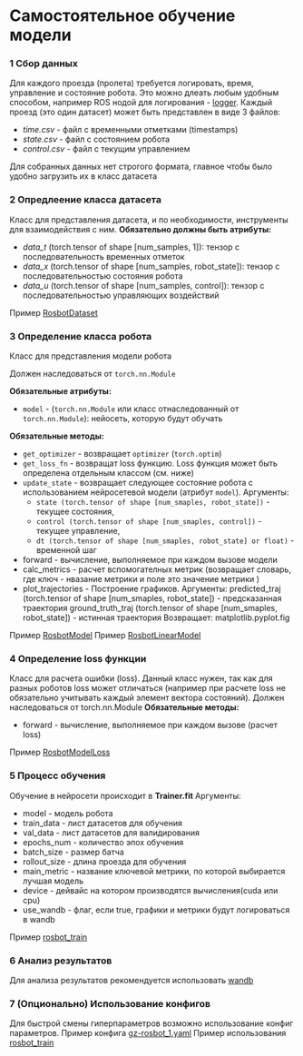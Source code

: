 # Самостоятельное обучение модели
### 1 Сбор данных
Для каждого проезда (пролета) требуется логировать, время, управление и состояние робота. Это можно длеать любым удобным способом, например ROS нодой для логирования - [logger](https://github.com/urock/rosbot/tree/develop/logger). Каждый проезд (это один датасет) может быть представлен в виде 3 файлов:  
* *time.csv* - файл с временными отметками (timestamps)
* *state.csv* - файл с состоянием робота 
* *control.csv* - файл с текущим управлением
  
Для собранных данных нет строгого формата, главное чтобы было удобно загрузить их в класс датасета
### 2 Опредлеение класса датасета
Класс для представления датасета, и по необходимости, инструменты для взаимодействия с ним.
**Обязательно должны быть атрибуты:**
* *data_t* (torch.tensor of shape [num_samples, 1]): тензор с последовательность временных отметок
* *data_x* (torch.tensor of shape [num_samples, robot_state]): тензор с последовательностью состояния робота
* *data_u* (torch.tensor of shape [num_samples, control]): тензор с последовательностью управляющих воздействий

Пример [RosbotDataset](../examples/gz-rosbot/rosbot_dataset.py)

### 3 Определение класса робота
Класс для представления модели робота

Должен наследоваться от `torch.nn.Module`

**Обязательные атрибуты:**
* `model` - (`torch.nn.Module` или класс отнаследованный от `torch.nn.Module`): нейосеть, которую будут обучать

**Обязательные методы:**
* `get_optimizer` - возвращает `optimizer` (`torch.optim`)
* `get_loss_fn` - возвращат loss функцию. Loss функция может быть определена отдельным классом (см. ниже)
* `update_state` - возвращает следующее состояние робота с использованием нейросетевой модели (атрибут `model`).
  Аргументы:
  * `state (torch.tensor of shape [num_smaples, robot_state])` - текущее состояния,
  * `control (torch.tensor of shape [num_smaples, control])` - текущее управление,  
  * `dt (torch.tensor of shape [num_smaples, robot_state] or float)` - временной шаг
* forward - вычисление, выполняемое при каждом вызове модели
* calc_metrics - расчет вспомогателных метрик (возвращает словарь, где ключ - нвазание метрики и поле это значение метрики )
* plot_trajectories - Построение графиков.
Аргументы:
predicted_traj (torch.tensor of shape [num_smaples, robot_state]) - предсказанная траектория
ground_truth_traj (torch.tensor of shape [num_smaples, robot_state]) - истинная траектория
Возвращает: matplotlib.pyplot.fig

Пример [RosbotModel](../examples/gz-rosbot/rosbot_model.py)
Пример [RosbotLinearModel](../examples/gz-rosbot/rosbot_linear_model.py)

### 4 Определение loss функции
Класс для расчета ошибки (loss). Данный класс нужен, так как для разных роботов loss может отличаться (например при расчете loss не обязательно учитывать каждый элемент вектора состояний). 
Должен наследоваться от torch.nn.Module
**Обязательные методы:**
* forward - вычисление, выполняемое при каждом вызове (расчет loss)

Пример [RosbotModelLoss](../examples/gz-rosbot/rosbot_model.py#L9)

### 5 Процесс обучения
Обучение в нейросети происходит в **Trainer.fit** Аргументы:
* model - модель робота 
* train_data - лист датасетов для обучения
* val_data - лист датасетов для валидирования
* epochs_num - количество эпох обучения
* batch_size - размер батча
* rollout_size - длина проезда для обучения
* main_metric - название ключевой метрики, по которой выбирается лучшая модель
* device - дейвайс на котором производятся вычисления(cuda или cpu)
* use_wandb - флаг, если true, графики и метрики будут логироваться в wandb

Пример [rosbot_train](../examples/gz-rosbot/rosbot_train.py)

### 6 Анализ результатов
Для анализа результатов рекомендуется использовать [wandb](https://wandb.ai/) 

### 7 (Опционально) Использование конфигов
Для быстрой смены гиперпараметров возможно использование конфиг параметров.
Пример конфига [gz-rosbot_1.yaml](../examples/gz-rosbot/configs/gz-rosbot_1.yaml)
Пример использования [rosbot_train](../examples/gz-rosbot/rosbot_train.py#L41)


